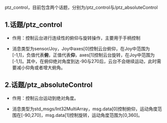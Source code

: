 ptz_control，目前包含两个话题，分别为/ptz_control与/ptz_absoluteControl

## 1.话题/ptz_control

- 作用：控制云台进行连续性的俯仰与旋转操作，主要用于手柄控制

- 消息类型为sensor/Joy，Joy中axes[0]控制云台俯仰，在Joy中范围为[-1,1]，负值代表**俯**，正值代表**仰**，axes[1]控制云台旋转，在Joy中范围为[-1,1]。其中，在俯仰绝对角度到达-90与270后，云台不会继续运动，此时需要减小仰角或者增大俯角。

## 2.话题/ptz_absoluteControl

- 作用：控制云台运动到绝对角度。

- 消息类型为std_msgs/Int32MultiArray，msg.data[0]控制俯仰，运动角度范围在[-90,270]，msg.data[1]控制旋转，运动角度范围为[0,360]。

  

